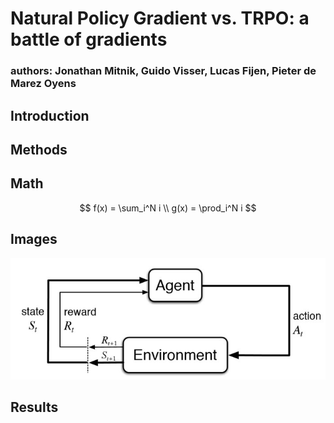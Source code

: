 # Natural Policy Gradient vs. TRPO: a battle of gradients

### authors: Jonathan Mitnik, Guido Visser, Lucas Fijen, Pieter de Marez Oyens

## Introduction

## Methods

## Math
$$ 
    f(x) = \sum_i^N i \\
    g(x) = \prod_i^N i
$$

## Images
![alt text][test]

[test]: Images/reinforcement-learning-fig1-700.jpg "Logo Title Text 2"

## Results